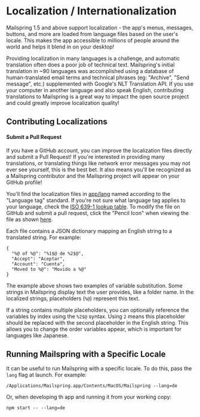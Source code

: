 # Localization / Internationalization

Mailspring 1.5 and above support localization - the app's menus, messages, buttons, and more are loaded from language files based on the user's locale. This makes the app accessible to millions of people around the world and helps it blend in on your desktop!

Providing localization in many languages is a challenge, and automatic translation often does a poor job of technical text. Mailspring's initial translation in ~90 languages was accomplished using a database of human-translated email terms and technical phrases (eg: "Archive", "Send message", etc.) supplemented with Google's NLT Translation API. If you use your computer in another language and also speak English, contributing translations to Mailspring is a great way to impact the open source project and could greatly improve localization quality!

## Contributing Localizations

#### Submit a Pull Request

If you have a GitHub account, you can improve the localization files directly and submit a Pull Request! If you're interested in providing many translations, or translating things like network error messages you may not ever see yourself, this is the best bet. It also means you'll be recognized as a Mailspring contributor and the Mailspring project will appear on your GitHub profile!

You'll find the localization files in [app/lang](https://github.com/Foundry376/Mailspring/tree/master/app/lang) named according to the "Language tag" standard. If you're not sure what language tag applies to your language, check the [ISO 639-1 lookup table](http://www.loc.gov/standards/iso639-2/php/English_list.php). To modify the file on GitHub and submit a pull request, click the "Pencil Icon" when viewing the file as shown [here](https://help.github.com/articles/editing-files-in-your-repository/).

Each file contains a JSON dictionary mapping an English string to a translated string. For example:

```
{
  "%@ of %@": "%1$@ de %2$@",
  "Accept": "Aceptar",
  "Account": "Cuenta",
  "Moved to %@": "Movido a %@"
}
```

The example above shows two examples of variable substitution. Some strings in Mailspring display text the user provides, like a folder name. In the localized strings, placeholders (`%@`) represent this text.

If a string contains multiple placeholders, you can optionally reference the variables by index using the `%2$@` syntax. Using `2` means this placeholder should be replaced with the second placeholder in the English string. This allows you to change the order variables appear, which is important for languages like Japanese.

## Running Mailspring with a Specific Locale

It can be useful to run Mailspring with a specific locale. To do this, pass the `lang` flag at launch. For example:

```
/Applications/Mailspring.app/Contents/MacOS/Mailspring --lang=de
```

Or, when developing th app and running it from your working copy:

```
npm start -- --lang=de
```
